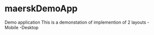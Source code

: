 # maerskDemoApp
Demo application
This is a demonstation of implemention of 2 layouts 
-Mobile 
-Desktop
